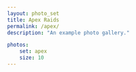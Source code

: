 ```yaml
---
layout: photo_set
title: Apex Raids
permalink: /apex/
description: "An example photo gallery."

photos:
    set: apex
    size: 10 
---
```

